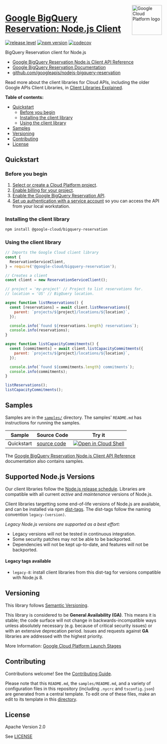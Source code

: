 [//]: # "This README.md file is auto-generated, all changes to this file will be lost."
[//]: # "To regenerate it, use `python -m synthtool`."
<img src="https://avatars2.githubusercontent.com/u/2810941?v=3&s=96" alt="Google Cloud Platform logo" title="Google Cloud Platform" align="right" height="96" width="96"/>

# [Google BigQuery Reservation: Node.js Client](https://github.com/googleapis/nodejs-bigquery-reservation)

[![release level](https://img.shields.io/badge/release%20level-general%20availability%20%28GA%29-brightgreen.svg?style=flat)](https://cloud.google.com/terms/launch-stages)
[![npm version](https://img.shields.io/npm/v/@google-cloud/bigquery-reservation.svg)](https://www.npmjs.org/package/@google-cloud/bigquery-reservation)
[![codecov](https://img.shields.io/codecov/c/github/googleapis/nodejs-bigquery-reservation/master.svg?style=flat)](https://codecov.io/gh/googleapis/nodejs-bigquery-reservation)




BigQuery Reservation client for Node.js


* [Google BigQuery Reservation Node.js Client API Reference][client-docs]
* [Google BigQuery Reservation Documentation][product-docs]
* [github.com/googleapis/nodejs-bigquery-reservation](https://github.com/googleapis/nodejs-bigquery-reservation)

Read more about the client libraries for Cloud APIs, including the older
Google APIs Client Libraries, in [Client Libraries Explained][explained].

[explained]: https://cloud.google.com/apis/docs/client-libraries-explained

**Table of contents:**


* [Quickstart](#quickstart)
  * [Before you begin](#before-you-begin)
  * [Installing the client library](#installing-the-client-library)
  * [Using the client library](#using-the-client-library)
* [Samples](#samples)
* [Versioning](#versioning)
* [Contributing](#contributing)
* [License](#license)

## Quickstart

### Before you begin

1.  [Select or create a Cloud Platform project][projects].
1.  [Enable billing for your project][billing].
1.  [Enable the Google BigQuery Reservation API][enable_api].
1.  [Set up authentication with a service account][auth] so you can access the
    API from your local workstation.

### Installing the client library

```bash
npm install @google-cloud/bigquery-reservation
```


### Using the client library

```javascript
// Imports the Google Cloud client library
const {
  ReservationServiceClient,
} = require('@google-cloud/bigquery-reservation');

// Creates a client
const client = new ReservationServiceClient();

// project = 'my-project' // Project to list reservations for.
// location = 'US' // BigQuery location.

async function listReservations() {
  const [reservations] = await client.listReservations({
    parent: `projects/${project}/locations/${location}`,
  });

  console.info(`found ${reservations.length} reservations`);
  console.info(reservations);
}

async function listCapacityCommitments() {
  const [commitments] = await client.listCapacityCommitments({
    parent: `projects/${project}/locations/${location}`,
  });

  console.info(`found ${commitments.length} commitments`);
  console.info(commitments);
}

listReservations();
listCapacityCommitments();

```



## Samples

Samples are in the [`samples/`](https://github.com/googleapis/nodejs-bigquery-reservation/tree/master/samples) directory. The samples' `README.md`
has instructions for running the samples.

| Sample                      | Source Code                       | Try it |
| --------------------------- | --------------------------------- | ------ |
| Quickstart | [source code](https://github.com/googleapis/nodejs-bigquery-reservation/blob/master/samples/quickstart.js) | [![Open in Cloud Shell][shell_img]](https://console.cloud.google.com/cloudshell/open?git_repo=https://github.com/googleapis/nodejs-bigquery-reservation&page=editor&open_in_editor=samples/quickstart.js,samples/README.md) |



The [Google BigQuery Reservation Node.js Client API Reference][client-docs] documentation
also contains samples.

## Supported Node.js Versions

Our client libraries follow the [Node.js release schedule](https://nodejs.org/en/about/releases/).
Libraries are compatible with all current _active_ and _maintenance_ versions of
Node.js.

Client libraries targetting some end-of-life versions of Node.js are available, and
can be installed via npm [dist-tags](https://docs.npmjs.com/cli/dist-tag).
The dist-tags follow the naming convention `legacy-(version)`.

_Legacy Node.js versions are supported as a best effort:_

* Legacy versions will not be tested in continuous integration.
* Some security patches may not be able to be backported.
* Dependencies will not be kept up-to-date, and features will not be backported.

#### Legacy tags available

* `legacy-8`: install client libraries from this dist-tag for versions
  compatible with Node.js 8.

## Versioning

This library follows [Semantic Versioning](http://semver.org/).


This library is considered to be **General Availability (GA)**. This means it
is stable; the code surface will not change in backwards-incompatible ways
unless absolutely necessary (e.g. because of critical security issues) or with
an extensive deprecation period. Issues and requests against **GA** libraries
are addressed with the highest priority.





More Information: [Google Cloud Platform Launch Stages][launch_stages]

[launch_stages]: https://cloud.google.com/terms/launch-stages

## Contributing

Contributions welcome! See the [Contributing Guide](https://github.com/googleapis/nodejs-bigquery-reservation/blob/master/CONTRIBUTING.md).

Please note that this `README.md`, the `samples/README.md`,
and a variety of configuration files in this repository (including `.nycrc` and `tsconfig.json`)
are generated from a central template. To edit one of these files, make an edit
to its template in this
[directory](https://github.com/googleapis/synthtool/tree/master/synthtool/gcp/templates/node_library).

## License

Apache Version 2.0

See [LICENSE](https://github.com/googleapis/nodejs-bigquery-reservation/blob/master/LICENSE)

[client-docs]: https://googleapis.dev/nodejs/bigqueryreservation/latest
[product-docs]: https://cloud.google.com/bigquery/docs/reference/reservations
[shell_img]: https://gstatic.com/cloudssh/images/open-btn.png
[projects]: https://console.cloud.google.com/project
[billing]: https://support.google.com/cloud/answer/6293499#enable-billing
[enable_api]: https://console.cloud.google.com/flows/enableapi?apiid=bigqueryreservation.googleapis.com
[auth]: https://cloud.google.com/docs/authentication/getting-started
